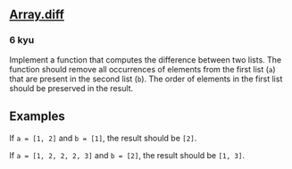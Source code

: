 <h2><a href=https://www.codewars.com/kata/523f5d21c841566fde000009/train/javascript/67ba54d2446bf2c9f3a07e22 target="_blank">Array.diff</a></h2><h3>6 kyu</h3><p>Implement a function that computes the difference between two lists. The function should remove all occurrences of elements from the first list (<code>a</code>) that are present in the second list (<code>b</code>). The order of elements in the first list should be preserved in the result.</p><h2 id="examples">Examples</h2><p>If <code>a = [1, 2]</code> and <code>b = [1]</code>, the result should be <code>[2]</code>.</p><p>If <code>a = [1, 2, 2, 2, 3]</code> and <code>b = [2]</code>, the result should be <code>[1, 3]</code>.</p>